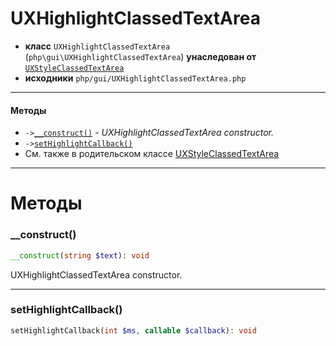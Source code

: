 # UXHighlightClassedTextArea

- **класс** `UXHighlightClassedTextArea` (`php\gui\UXHighlightClassedTextArea`) **унаследован от** [`UXStyleClassedTextArea`](https://github.com/jphp-group/jphp-richtextfx-ext/blob/master/api-docs/classes/php/gui/UXStyleClassedTextArea.ru.md)
- **исходники** `php/gui/UXHighlightClassedTextArea.php`

---

#### Методы

- `->`[`__construct()`](#method-__construct) - _UXHighlightClassedTextArea constructor._
- `->`[`setHighlightCallback()`](#method-sethighlightcallback)
- См. также в родительском классе [UXStyleClassedTextArea](https://github.com/jphp-group/jphp-richtextfx-ext/blob/master/api-docs/classes/php/gui/UXStyleClassedTextArea.ru.md)

---
# Методы

<a name="method-__construct"></a>

### __construct()
```php
__construct(string $text): void
```
UXHighlightClassedTextArea constructor.

---

<a name="method-sethighlightcallback"></a>

### setHighlightCallback()
```php
setHighlightCallback(int $ms, callable $callback): void
```